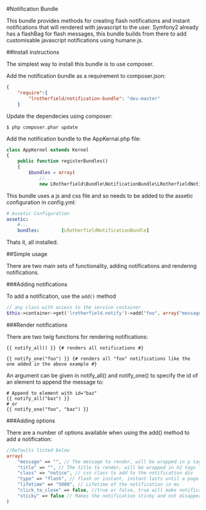 #Notification Bundle

This bundle provides methods for creating flash notifications and instant notifications that will rendered with javascript to the user.  Symfony2 already has a flashBag for flash messages, this bundle builds from there to add customisable javascript notifications using humane.js.

##Install instructions

The simplest way to install this bundle is to use composer.

Add the notification bundle as a requirement to composer.json:

```json
{
    "require":{
        "lrotherfield/notification-bundle": "dev-master"
    }
```

Update the dependecies using composer:

```shell
$ php composer.phar update
```

Add the notification bundle to the AppKernal.php file:

```php
class AppKernel extends Kernel
{
    public function registerBundles()
    {
        $bundles = array(
            //...
            new LRotherfield\Bundle\NotificationBundle\LRotherfieldNotificationBundle(),
```

This bundle uses a js and css file and so needs to be added to the assetic configuration in config.yml:

```yaml
# Assetic Configuration
assetic:
    #...
    bundles:        [LRotherfieldNotificationBundle]
```

Thats it, all installed.

##Simple usage

There are two main sets of functionality, adding notifications and rendering notifications.

###Adding notifications

To add a notification, use the `add()` method

```php
// any class with access to the service container
$this->container->get('lrotherfield.notify')->add("foo", array("message" => "bar"));
```

###Render notifications

There are two twig functions for rendering notifications:

```twig
{{ notify_all() }} {# renders all notifications #}

{{ notify_one("foo") }} {# renders all "foo" notifications like the one added in the above example #}
```

An argument can be given in notify_all() and notify_one() to specify the id of an element to append the message to:

```twig
# Append to element with id="baz"
{{ notify_all("baz") }}
# or
{{ notify_one("foo", "baz") }}
```

###Adding options

There are a number of options available when using the add() method to add a notification:

```php
//Defaults listed below
array(
    "message" => "", // The message to render, will be wrapped in p tags
    "title" => "", // The title to render, will be wrapped in h2 tags
    "class" => "notice", // css class to add to the notification div
    "type" => "flash", // flash or instant, instant lasts until a page refresh, flash lasts for one redirect
    "lifetime" => "5000", // Lifetime of the notification in ms
    "click_to_close" => false, //true or false, true will make notification disappear only on click, false will use lifetime
    "sticky" => false // Makes the notification sticky and not disappear
)
```